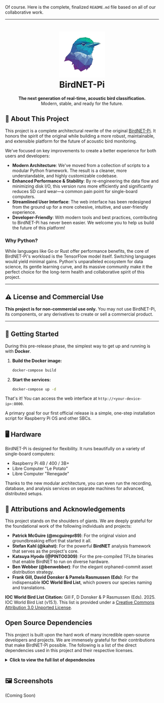 Of course. Here is the complete, finalized `README.md` file based on all of our
collaborative work.

-----

<h1 align="center">
    <img src="src/birdnetpi/web/static/images/birdnetpi-icon@0.25x.png" alt="BirdNET-Pi Logo" width="150" />
    <br />
    BirdNET-Pi
    </h1>
    <p align="center">
    <strong>The next generation of real-time, acoustic bird classification.</strong>
    <br />
    Modern, stable, and ready for the future.
</p>

## 🚀 About This Project

This project is a complete architectural rewrite of the
original [BirdNET-Pi](https://github.com/mcguirepr89/BirdNET-Pi). It honors the spirit of
the original while building a more robust, maintainable, and extensible platform for the
future of acoustic bird monitoring.

We've focused on key improvements to create a better experience for both users and
developers:

* **Modern Architecture**: We've moved from a collection of scripts to a modular Python
  framework. The result is a cleaner, more understandable, and highly customizable
  codebase.
* **Enhanced Performance & Stability**: By re-engineering the data flow and minimizing
  disk I/O, this version runs more efficiently and significantly reduces SD card wear—a
  common pain point for single-board computers.
* **Streamlined User Interface**: The web interface has been redesigned from the ground up
  for a more cohesive, intuitive, and user-friendly experience.
* **Developer-Friendly**: With modern tools and best practices, contributing to BirdNET-Pi
  has never been easier. We welcome you to help us build the future of this platform\!

### Why Python?

While languages like Go or Rust offer performance benefits, the core of BirdNET-Pi's
workload is the TensorFlow model itself. Switching languages would yield minimal gains.
Python's unparalleled ecosystem for data science, its gentle learning curve, and its
massive community make it the perfect choice for the long-term health and collaborative
spirit of this project.

-----

## ⚠️ License and Commercial Use

**This project is for non-commercial use only.** You may not use BirdNET-Pi, its
components, or any derivatives to create or sell a commercial product.

-----

## 🏁 Getting Started

During this pre-release phase, the simplest way to get up and running is with **Docker**.

1. **Build the Docker image:**
   ```bash
   docker-compose build
   ```
2. **Start the services:**
   ```bash
   docker-compose up -d
   ```

That's it! You can access the web interface at `http://<your-device-ip>:8000`.

A primary goal for our first official release is a simple, one-step installation script
for Raspberry Pi OS and other SBCs.

## 🖥️ Hardware

BirdNET-Pi is designed for flexibility. It runs beautifully on a variety of single-board
computers:

* Raspberry Pi 4B / 400 / 3B+
* Libre Computer "Le Potato"
* Libre Computer "Renegade"

Thanks to the new modular architecture, you can even run the recording, database, and
analysis services on separate machines for advanced, distributed setups.

## 🙏 Attributions and Acknowledgements

This project stands on the shoulders of giants. We are deeply grateful for the
foundational work of the following individuals and projects:

* **Patrick McGuire (@mcguirepr89)**: For the original vision and groundbreaking effort that started it all.
* **Stefan Kahl (@kahst)**: For the powerful **BirdNET** analysis framework that serves as the project's core.
* **Katsuya Hyodo (@PINTO0309)**: For the pre-compiled TFLite binaries that enable BirdNET to run on diverse hardware.
* **Ben Webber (@benwebber)**: For the elegant orphaned-commit asset distribution strategy.
* **Frank Gill, David Donsker & Pamela Rasmussen (Eds)**: For the indispensable **IOC World Bird List**, which powers our species naming and translations.

**IOC World Bird List Citation:**
Gill F, D Donsker & P Rasmussen (Eds). 2025. IOC World Bird List (v15.1). This list is provided under a [Creative Commons Attribution 3.0 Unported License](https://creativecommons.org/licenses/by/3.0/).

## Open Source Dependencies

This project is built upon the hard work of many incredible open-source developers and
projects. We are immensely grateful for their contributions that make BirdNET-Pi possible.
The following is a list of the direct dependencies used in this project and their
respective licenses.

<details>
<summary><strong>Click to view the full list of dependencies</strong></summary>

```
Name                           Version            License
------------------------------ ------------------ --------------------------------------------------
APScheduler                    3.11.0             MIT License
GitPython                      3.1.44             BSD License
Jinja2                         3.1.6              BSD License
Markdown                       3.8.2              BSD 3-Clause License
MarkupSafe                     3.0.2              BSD License
PyYAML                         6.0.2              MIT License
Pygments                       2.19.2             BSD License
Pympler                        1.1                Apache Software License
SQLAlchemy                     2.0.41             MIT License
WTForms                        3.1.2              BSD License
Werkzeug                       3.1.3              BSD License
absl-py                        2.3.1              Apache Software License
altair                         4.2.2              BSD License
annotated-types                0.7.0              MIT License
anyio                          4.9.0              MIT License
apprise                        1.2.1              MIT License
ast-grep-cli                   0.39.2             MIT License
astral                         3.2                Apache Software License
astunparse                     1.6.3              BSD License
attrs                          25.3.0             MIT License
audioread                      3.0.1              MIT License
blinker                        1.9.0              MIT License
cachetools                     6.1.0              MIT License
certifi                        2025.7.9           Mozilla Public License 2.0 (MPL 2.0)
cffi                           1.17.1             MIT License
charset-normalizer             3.4.2              MIT License
click                          8.2.1              BSD 3-Clause License
colorama                       0.4.4              BSD License
contourpy                      1.3.2              BSD License
coverage                       7.9.2              Apache-2.0
cryptography                   45.0.6             Apache-2.0 OR BSD-3-Clause
cycler                         0.12.1             BSD License
decorator                      5.2.1              BSD License
dependency-injector            4.48.1             BSD License
entrypoints                    0.4                MIT License
et_xmlfile                     2.0.0              MIT License
exceptiongroup                 1.3.0              MIT License
fastapi                        0.116.1            MIT License
flatbuffers                    25.2.10            Apache Software License
fonttools                      4.58.5             MIT License
gast                           0.6.0              BSD License
gitdb                          4.0.12             BSD License
google-pasta                   0.2.0              Apache Software License
grpcio                         1.73.1             Apache Software License
h11                            0.16.0             MIT License
h5py                           3.14.0             BSD-3-Clause License
httpcore                       1.0.9              BSD License
httpx                          0.28.1             BSD License
idna                           3.10               BSD License
importlib_metadata             8.7.0              Apache Software License
iniconfig                      2.1.0              MIT License
joblib                         1.5.1              BSD License
jsonschema                     4.24.0             MIT License
jsonschema-specifications      2025.4.1           MIT License
keras                          3.10.0             Apache License 2.0
kiwisolver                     1.4.8              BSD License
lazy_loader                    0.4                BSD License
libclang                       18.1.1             Apache Software License
librosa                        0.11.0             ISC License (ISCL)
llvmlite                       0.44.0             BSD License
markdown-it-py                 3.0.0              MIT License
matplotlib                     3.10.3             PSF License
mdurl                          0.1.2              MIT License
ml_dtypes                      0.5.1              Apache Software License
msgpack                        1.1.1              Apache License 2.0
namex                          0.1.0              Apache License 2.0
narwhals                       1.46.0             MIT License
nodeenv                        1.9.1              BSD License
numba                          0.61.2             BSD License
numpy                          1.26.4             BSD License
oauthlib                       3.3.1              BSD-3-Clause
openpyxl                       3.1.5              MIT License
opt_einsum                     3.4.0              MIT License
optree                         0.16.0             Apache-2.0 License
packaging                      25.0               Apache Software License; BSD License
paho-mqtt                      2.1.0              EPL-2.0 OR BSD-3-Clause
pandas                         2.3.1              BSD License
pandas-stubs                   2.3.0.250703       BSD License
pillow                         11.3.0             MIT-CMU License
platformdirs                   4.3.8              MIT License
plotly                         6.2.0              MIT License
pluggy                         1.6.0              MIT License
pooch                          1.8.2              BSD License
protobuf                       3.20.3             BSD-3-Clause
psutil                         7.0.0              BSD License
py                             1.11.0             MIT License
pyarrow                        20.0.0             Apache Software License
pycparser                      2.22               BSD License
pydantic                       2.11.7             MIT License
pydantic_core                  2.33.2             MIT License
pydeck                         0.9.1              Apache License 2.0
pydub                          0.25.1             MIT License
pyleak                         0.1.14             Apache-2.0 License
pyparsing                      3.2.3              MIT License
pyright                        1.1.403            MIT License
pytest                         7.1.2              MIT License
pytest-asyncio                 0.23.8             Apache Software License
pytest-cov                     6.2.1              MIT License
pytest-mock                    3.7.0              MIT License
python-dateutil                2.9.0.post0        Apache Software License; BSD License
python-multipart               0.0.20             Apache Software License
pytz                           2025.2             MIT License
referencing                    0.36.2             MIT License
requests                       2.32.4             Apache Software License
requests-oauthlib              2.0.0              BSD License
rich                           14.0.0             MIT License
rpds-py                        0.26.0             MIT License
ruff                           0.12.5             MIT License
scikit-learn                   1.7.0              BSD License
scipy                          1.16.0             BSD License
seaborn                        0.13.2             BSD License
semver                         3.0.4              BSD License
six                            1.17.0             MIT License
smmap                          5.0.2              BSD License
sniffio                        1.3.1              Apache Software License; MIT License
sounddevice                    0.5.2              MIT License
soundfile                      0.13.1             BSD License
soxr                           0.5.0.post1        LGPLv2+
sqladmin                       0.21.0             BSD License
starlette                      0.47.1             BSD License
streamlit                      1.19.0             Apache Software License
structlog                      25.4.0             Apache Software License; MIT License
suntime                        1.3.2              LGPLv3
tensorboard                    2.19.0             Apache Software License
tensorboard-data-server        0.7.2              Apache Software License
tensorflow                     2.19.0             Apache Software License
tensorflow-io-gcs-filesystem   0.37.1             Apache Software License
termcolor                      3.1.0              MIT License
threadpoolctl                  3.6.0              BSD License
toml                           0.10.2             MIT License
toolz                          1.0.0              BSD License
tornado                        6.5.1              Apache Software License
tqdm                           4.67.1             MIT License; MPL 2.0
types-Pillow                   10.2.0.20240822    Apache Software License
types-SQLAlchemy               1.4.53.38          Apache Software License
types-decorator                5.2.0.20250324     Apache Software License
types-paho-mqtt                1.6.0.20240321     Apache Software License
types-psutil                   7.0.0.20250801     Apache-2.0 License
types-pytz                     2025.2.0.20250516  Apache-2.0 License
types-requests                 2.32.4.20250611    Apache-2.0 License
types-setuptools               80.9.0.20250801    Apache-2.0 License
types-tqdm                     4.67.0.20250516    Apache-2.0 License
types-tzlocal                  5.1.0.1            Apache Software License
types-urllib3                  1.26.25.14         Apache Software License
typing-inspection              0.4.1              MIT License
typing_extensions              4.14.1             PSF License v2
tzdata                         2025.2             Apache Software License
tzlocal                        5.3.1              MIT License
urllib3                        2.5.0              MIT License
uvicorn                        0.35.0             BSD License
validators                     0.35.0             MIT License
websockets                     15.0.1             BSD License
wrapt                          1.17.2             BSD License
zipp                           3.23.0             MIT License
```

</details>

<br/>

## 🖼️ Screenshots

(Coming Soon)

